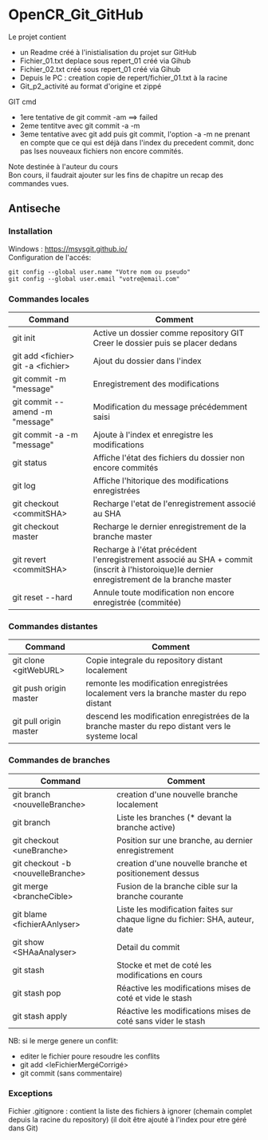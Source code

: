 # OpenCR_Git_GitHub

Le projet contient
* un Readme créé à l'inistialisation du projet sur GitHub
* Fichier_01.txt deplace sous repert_01 créé via Gihub
* Fichier_02.txt créé sous repert_01 créé via Gihub
* Depuis le PC :  creation copie de repert/fichier_01.txt à la racine
* Git_p2_activité au format d'origine et zippé

GIT cmd
* 1ere tentative de git commit -am ==> failed
* 2eme tentitve avec git commit -a -m
* 3eme tentative avec git add puis git commit, l'option -a -m ne prenant en compte que ce qui est déjà dans l'index du precedent commit, donc pas lses nouveaux fichiers non encore commités.

Note destinée à l'auteur du cours  
Bon cours, il faudrait ajouter sur les fins de chapitre un recap des commandes vues.

## Antiseche
### Installation
Windows : https://msysgit.github.io/  
Configuration de l'accés:
```
git config --global user.name "Votre nom ou pseudo"  
git config --global user.email "votre@email.com"  
```


### Commandes locales
| Command       | Comment       |
| ------------- | ------------- |
| git init      | Active un dossier comme repository GIT <br>  Creer le dossier puis se placer dedans |  
| git add \<fichier> <br> git -a \<fichier> | Ajout du dossier dans l'index |   
| git commit -m "message" | Enregistrement des modifications      |   
| git commit -- amend -m "message" | Modification du message précédemment saisi  |   
| git commit -a -m "message" | Ajoute à l'index et enregistre les modifications      |    
| git status | Affiche l'état des fichiers du dossier non encore commités      |
| git log | Affiche l'hitorique des modifications enregistrées      |    
| git checkout \<commitSHA> | Recharge l'etat de l'enregistrement associé au SHA  |    
| git checkout master | Recharge le dernier enregistrement de la branche master  |  
| git revert \<commitSHA>  | Recharge à l'état précédent l'enregistrement associé au SHA + commit (inscrit à l'historoique)le dernier enregistrement de la branche master  |    
| git reset --hard  | Annule toute modification non encore enregistrée (commitée) |    

### Commandes distantes
| Command       | Comment      |
| ------------- | ------------ |
| git clone \<gitWebURL> | Copie integrale du repository distant localement |
| git push origin master | remonte les modification enregistrées localement vers la branche master du repo distant |
| git pull origin master | descend  les modification enregistrées de la branche master du repo distant vers le systeme local |

### Commandes de branches
| Command       | Comment       |
| ------------- | ------------- |
| git branch \<nouvelleBranche> | creation d'une nouvelle branche localement |
| git branch                    | Liste les branches (* devant la branche active) |
| git checkout \<uneBranche>    | Position sur une branche, au dernier enregistrement |
| git checkout -b \<nouvelleBranche>      | creation d'une nouvelle branche et positionement dessus |
| git merge \<brancheCible>     | Fusion de la branche cible sur la branche courante |
| git blame \<fichierAAnlyser>  | Liste les modification faites sur chaque ligne du fichier: SHA, auteur, date |
| git show \<SHAaAnalyser>      | Detail du commit |
| git stash                     | Stocke et met de coté les modifications en cours |
| git stash pop                 | Réactive les modifications mises de coté et vide le stash |
| git stash apply               | Réactive les modifications mises de coté sans vider le stash |


NB: si le merge genere un conflit:
* editer le fichier poure resoudre les conflits
* git add  \<leFichierMergéCorrigé>
* git commit (sans commentaire)

### Exceptions
Fichier .gitignore : contient la liste des fichiers à ignorer (chemain complet depuis la racine du repository)
(il doit être ajouté à l'index pour etre géré dans Git)
